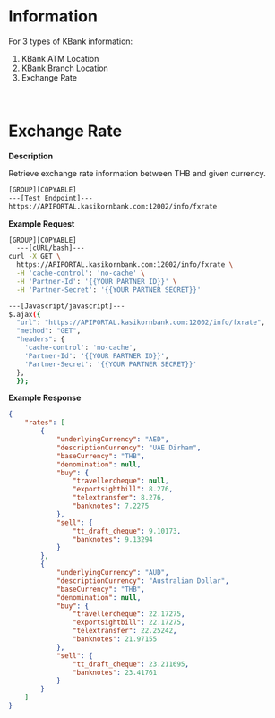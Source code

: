 ﻿# **Information**

For 3 types of KBank information:

1. KBank ATM Location
2. KBank Branch Location
3. Exchange Rate

<br />

# Exchange Rate

**Description**

Retrieve exchange rate information between THB and given currency.

```bash
[GROUP][COPYABLE]
---[Test Endpoint]---
https://APIPORTAL.kasikornbank.com:12002/info/fxrate
```

**Example Request**

```bash
[GROUP][COPYABLE]
  ---[cURL/bash]---
curl -X GET \
  https://APIPORTAL.kasikornbank.com:12002/info/fxrate \
  -H 'cache-control': 'no-cache' \
  -H 'Partner-Id': '{{YOUR PARTNER ID}}' \
  -H 'Partner-Secret': '{{YOUR PARTNER SECRET}}'

---[Javascript/javascript]---
$.ajax({
  "url": "https://APIPORTAL.kasikornbank.com:12002/info/fxrate",
  "method": "GET",
  "headers": {
    'cache-control': 'no-cache',
    'Partner-Id': '{{YOUR PARTNER ID}}',
    'Partner-Secret': '{{YOUR PARTNER SECRET}}'
  },
  });
```

**Example Response**

```json
{
    "rates": [
        {
            "underlyingCurrency": "AED",
            "descriptionCurrency": "UAE Dirham",
            "baseCurrency": "THB",
            "denomination": null,
            "buy": {
                "travellercheque": null,
                "exportsightbill": 8.276,
                "telextransfer": 8.276,
                "banknotes": 7.2275
            },
            "sell": {
                "tt_draft_cheque": 9.10173,
                "banknotes": 9.13294
            }
        },
        {
            "underlyingCurrency": "AUD",
            "descriptionCurrency": "Australian Dollar",
            "baseCurrency": "THB",
            "denomination": null,
            "buy": {
                "travellercheque": 22.17275,
                "exportsightbill": 22.17275,
                "telextransfer": 22.25242,
                "banknotes": 21.97155
            },
            "sell": {
                "tt_draft_cheque": 23.211695,
                "banknotes": 23.41761
            }
        }
    ]
}
```
